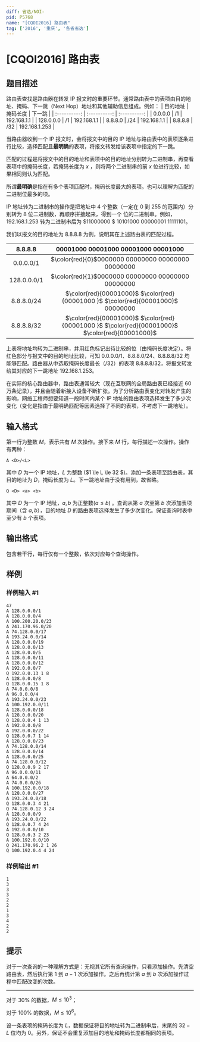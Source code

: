 ```yaml
---
diff: 省选/NOI-
pid: P5768
name: "[CQOI2016] 路由表"
tag: ['2016', '重庆', '各省省选']
---
```

# [CQOI2016] 路由表
## 题目描述

路由表查找是路由器在转发 IP 报文时的重要环节。通常路由表中的表项由目的地址、掩码、下一跳（Next Hop）地址和其他辅助信息组成。例如：
| 目的地址 | 掩码长度 | 下一跳 |
| :----------: | :----------: | :----------: |
| 0.0.0.0 | /1 | 192.168.1.1 |
| 128.0.0.0 | /1 | 192.168.1.1 |
| 8.8.8.0 | /24 | 192.168.1.1 |
| 8.8.8.8 | /32 | 192.168.1.253 |


当路由器收到一个 IP 报文时，会将报文中的目的 IP 地址与路由表中的表项逐条进行比较，选择匹配且**最明确**的表项，将报文转发给该表项中指定的下一跳。

匹配的过程是将报文中的目的地址和表项中的目的地址分别转为二进制串，再查看表项中的掩码长度，若掩码长度为 $x$ ，则将两个二进制串的前 $x$ 位进行比较，如果相同则认为匹配。

所谓**最明确**是指在有多个表项匹配时，掩码长度最大的表项。也可以理解为匹配的二进制位最多的项。

IP 地址转为二进制串的操作是把地址中 $4$ 个整数（一定在 $0$ 到 $255$ 的范围内）分别转为 $8$ 位二进制数，再顺序拼接起来，得到一个  位的二进制串。例如，$192.168.1.253$ 转为二进制串后为 $11000000 $ $10101000$ $00000001$ $11111101$。

我们以报文的目的地址为 $8.8.8.8$ 为例，说明其在上述路由表的匹配过程。


| 8.8.8.8 | 00001000 00001000 00001000 00001000 |
| :----------: | :----------: |
| 0.0.0.0/1 | $\color{red}{0}$0000000 00000000 00000000 00000000 |
| 128.0.0.0/1 | $\color{red}{1}$0000000 00000000 00000000 00000000 |
| 8.8.8.0/24 | $\color{red}{00001000}$ $\color{red}{00001000 }$ $\color{red}{00001000}$ 00000000 |
| 8.8.8.8/32 | $\color{red}{00001000}$ $\color{red}{00001000 }$ $\color{red}{00001000}$ $\color{red}{00001000}$  |


上表将地址均转为二进制串，并用红色标记出待比较的位（由掩码长度决定）。将红色部分与报文中的目的地址比较，可知 $0.0.0.0/1$、$8.8.8.0/24$、$8.8.8.8/32$ 均能够匹配。路由器从中选取掩码长度最长（/32）的表项 $8.8.8.8/32$，将报文转发给其对应的下一跳地址 $192.168.1.253$。

在实际的核心路由器中，路由表通常较大（现在互联网的全局路由表已经接近 $60$
 万条记录），并且会随着新接入设备不断扩张。为了分析路由表变化对转发产生的影响，网络工程师想要知道一段时间内某个 IP 地址的路由表项选择发生了多少次变化（变化是指由于最明确匹配等因素选择了不同的表项，不考虑下一跳地址）。
## 输入格式

第一行为整数 $M$，表示共有 $M$ 次操作。接下来 $M$ 行，每行描述一次操作。操作有两种：

`A <D>/<L>`

其中 $D$ 为一个 IP 地址，$L$ 为整数 ($1 \le L \le 32 $)。添加一条表项至路由表，其目的地址为 $D$，掩码长度为 $L$。下一跳地址由于没有用到，故省略。

`Q <D> <a> <b>`

其中 $D$ 为一个 IP 地址，$a,b$ 为正整数($a \le b$) 。查询从第 $a$ 次至第 $b$ 次添加表项期间（含 $a,b$），目的地址 $D$ 的路由表项选择发生了多少次变化。保证查询时表中至少有 $b$ 个表项。
## 输出格式

包含若干行，每行仅有一个整数，依次对应每个查询操作。
## 样例

### 样例输入 #1
```
47
A 128.0.0.0/1
A 128.0.0.0/4
A 100.200.20.0/23
A 241.170.96.0/20
A 74.128.0.0/17
A 193.24.0.0/14
A 128.0.0.0/19
A 128.0.0.0/13
A 128.0.0.0/5
A 128.0.0.0/11
A 128.0.0.0/12
A 192.0.0.0/7
Q 192.0.0.13 1 8
A 128.0.0.0/8
Q 128.0.0.15 1 8
A 74.0.0.0/8
A 96.0.0.0/4
A 193.24.0.0/23
A 100.192.0.0/11
A 128.0.0.0/18
A 128.0.0.0/20
Q 128.0.0.4 1 13
A 192.0.0.0/8
A 192.0.0.0/22
Q 128.0.0.7 1 14
A 128.0.0.0/23
A 74.128.0.0/14
A 128.0.0.0/14
A 128.0.0.0/25
A 74.128.0.0/12
Q 128.0.0.9 2 17
A 96.0.0.0/11
A 64.0.0.0/2
A 74.0.0.0/26
A 100.192.0.0/18
A 128.0.0.0/27
A 193.24.0.0/18
Q 128.0.0.3 4 21
Q 74.128.0.12 3 24
A 128.0.0.0/9
A 193.24.0.0/22
Q 128.0.0.7 4 24
A 192.0.0.0/10
Q 128.0.0.3 2 23
A 100.192.0.0/10
Q 241.170.96.2 1 26
Q 100.192.0.4 4 24

```
### 样例输出 #1
```
1
3
3
3
2
2
1
3
4
2
2

```
## 提示

对于一次查询的一种理解方式是：无视其它所有查询操作，只看添加操作。先清空路由表，然后执行第 $1$ 到 $a-1$ 次添加操作。之后再统计第 $a$ 到 $b$ 次添加操作过程中匹配改变的次数。

--------

对于 $30\%$ 的数据，$M \le 10^3$；

对于 $100\%$ 的数据，$M \le 10^6$。

设一条表项的掩码长度为 $L$，数据保证将目的地址转为二进制串后，末尾的 $32-L$ 位均为 $0$。另外，保证不会重复添加目的地址和掩码长度都相同的表项。
